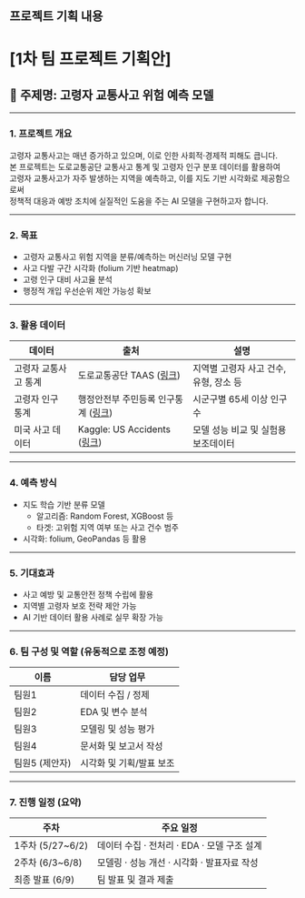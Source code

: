 ## 프로젝트 기획 내용

# [1차 팀 프로젝트 기획안]  
## 📌 주제명: 고령자 교통사고 위험 예측 모델

---

### 1. 프로젝트 개요  
고령자 교통사고는 매년 증가하고 있으며, 이로 인한 사회적·경제적 피해도 큽니다.  
본 프로젝트는 도로교통공단 교통사고 통계 및 고령자 인구 분포 데이터를 활용하여  
고령자 교통사고가 자주 발생하는 지역을 예측하고, 이를 지도 기반 시각화로 제공함으로써  
정책적 대응과 예방 조치에 실질적인 도움을 주는 AI 모델을 구현하고자 합니다.

---

### 2. 목표  
- 고령자 교통사고 위험 지역을 분류/예측하는 머신러닝 모델 구현  
- 사고 다발 구간 시각화 (folium 기반 heatmap)  
- 고령 인구 대비 사고율 분석  
- 행정적 개입 우선순위 제안 가능성 확보

---

### 3. 활용 데이터

| 데이터 | 출처 | 설명 |
|--------|------|------|
| 고령자 교통사고 통계 | 도로교통공단 TAAS ([링크](https://taas.koroad.or.kr)) | 지역별 고령자 사고 건수, 유형, 장소 등 |
| 고령자 인구 통계 | 행정안전부 주민등록 인구통계 ([링크](https://jumin.mois.go.kr)) | 시군구별 65세 이상 인구수 |
| 미국 사고 데이터 | Kaggle: US Accidents ([링크](https://www.kaggle.com/datasets/sobhanmoosavi/us-accidents)) | 모델 성능 비교 및 실험용 보조데이터 |

---

### 4. 예측 방식
- 지도 학습 기반 분류 모델  
  - 알고리즘: Random Forest, XGBoost 등  
  - 타겟: 고위험 지역 여부 또는 사고 건수 범주
- 시각화: folium, GeoPandas 등 활용

---

### 5. 기대효과  
- 사고 예방 및 교통안전 정책 수립에 활용  
- 지역별 고령자 보호 전략 제안 가능  
- AI 기반 데이터 활용 사례로 실무 확장 가능

---

### 6. 팀 구성 및 역할 (유동적으로 조정 예정)

| 이름 | 담당 업무 |
|------|-----------|
| 팀원1 | 데이터 수집 / 정제 |
| 팀원2 | EDA 및 변수 분석 |
| 팀원3 | 모델링 및 성능 평가 |
| 팀원4 | 문서화 및 보고서 작성 |
| 팀원5 (제안자) | 시각화 및 기획/발표 보조 |

---

### 7. 진행 일정 (요약)

| 주차 | 주요 일정 |
|------|-----------|
| 1주차 (5/27~6/2) | 데이터 수집 · 전처리 · EDA · 모델 구조 설계 |
| 2주차 (6/3~6/8) | 모델링 · 성능 개선 · 시각화 · 발표자료 작성 |
| 최종 발표 (6/9) | 팀 발표 및 결과 제출 |
